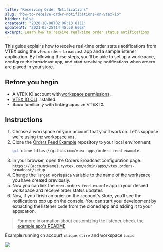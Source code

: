 ```yaml
---
title: "Receiving Order Notifications"
slug: "how-to-receive-order-notifications-on-vtex-io"
hidden: false
createdAt: "2020-10-08T02:06:13.811Z"
updatedAt: "2021-03-25T14:45:50.605Z"
excerpt: Learn how to receive real-time order status notifications
---
```


This guide explains how to receive real-time order status notifications from VTEX using the `vtex.orders-broadcast` app and a sample listener application. By following these steps, you’ll be able to set up a workspace, configure the broadcast app, and start receiving notifications when orders are placed in your store.

## Before you begin

- A VTEX IO account with [workspace permissions](https://developers.vtex.com/docs/guides/vtex-io-documentation-workspace).
- [VTEX IO CLI](https://developers.vtex.com/docs/guides/vtex-io-documentation-vtex-io-cli-install) installed.
- Basic familiarity with linking apps on VTEX IO.

## Instructions

1. Choose a workspace on your account that you'll work on. Let's suppose we're using the workspace `oms`.
2. Clone the [Orders Feed Example](https://github.com/vtex-apps/orders-feed-example) repository to your local environment:
      ```bash
      git clone https://github.com/vtex-apps/orders-feed-example
      ```
3. In your browser, open the Orders Broadcast configuration page: `https://{accountName}.myvtex.com/admin/apps/vtex.orders-broadcast/setup`
4. Change the `Target Workspace` variable to the name of the workspace you have created previously.
5. Now you can link the `vtex.orders-feed-example` app in your desired workspace and receive order status updates.
6. Now, if you finish an order on the account's Store, you'll see the notifications pop up on the console. You can start your development by extracting the listener code from the cloned app and adding it to your application.

> For more information about customizing the listener, check the [example app's README](https://github.com/vtex-apps/orders-feed-example/blob/master/docs/README.md)

Example running on account `cliqueretire` and workspace `lucis`:

![](https://cdn.jsdelivr.net/gh/vtexdocs/dev-portal-content@main/images/how-to-receive-order-notifications-on-vtex-io-0.png)
